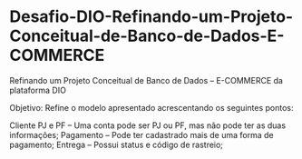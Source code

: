 # Desafio-DIO-Refinando-um-Projeto-Conceitual-de-Banco-de-Dados-E-COMMERCE
 Refinando um Projeto Conceitual de Banco de Dados – E-COMMERCE da plataforma DIO
 
 Objetivo:
Refine o modelo apresentado acrescentando os seguintes pontos:

Cliente PJ e PF – Uma conta pode ser PJ ou PF, mas não pode ter as duas informações;
Pagamento – Pode ter cadastrado mais de uma forma de pagamento;
Entrega – Possui status e código de rastreio;

